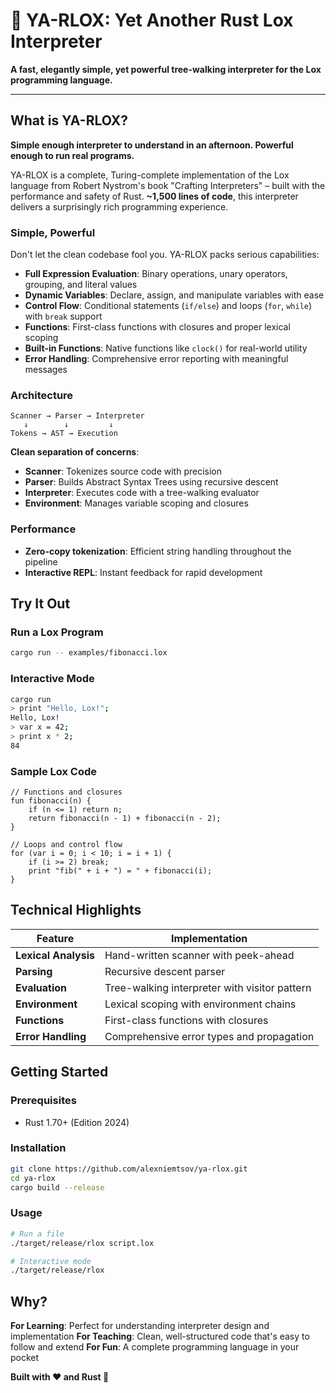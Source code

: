 # 🚀 YA-RLOX: Yet Another Rust Lox Interpreter

**A fast, elegantly simple, yet powerful tree-walking interpreter for the Lox programming language.**

---

## What is YA-RLOX?

**Simple enough interpreter to understand in an afternoon. Powerful enough to run real programs.**

YA-RLOX is a complete, Turing-complete implementation of the Lox language from Robert Nystrom's book "Crafting Interpreters" – built with the performance and safety of Rust. **~1,500 lines of code**, this interpreter delivers a surprisingly rich programming experience.

### Simple, Powerful

Don't let the clean codebase fool you. YA-RLOX packs serious capabilities:
- **Full Expression Evaluation**: Binary operations, unary operators, grouping, and literal values
- **Dynamic Variables**: Declare, assign, and manipulate variables with ease
- **Control Flow**: Conditional statements (`if/else`) and loops (`for`, `while`) with `break` support
- **Functions**: First-class functions with closures and proper lexical scoping
- **Built-in Functions**: Native functions like `clock()` for real-world utility
- **Error Handling**: Comprehensive error reporting with meaningful messages

### Architecture

```
Scanner → Parser → Interpreter
   ↓        ↓         ↓
Tokens → AST → Execution
```

**Clean separation of concerns**:

- **Scanner**: Tokenizes source code with precision
- **Parser**: Builds Abstract Syntax Trees using recursive descent
- **Interpreter**: Executes code with a tree-walking evaluator
- **Environment**: Manages variable scoping and closures

### Performance 

- **Zero-copy tokenization**: Efficient string handling throughout the pipeline
- **Interactive REPL**: Instant feedback for rapid development

## Try It Out

### Run a Lox Program
```bash
cargo run -- examples/fibonacci.lox
```

### Interactive Mode
```bash
cargo run
> print "Hello, Lox!";
Hello, Lox!
> var x = 42;
> print x * 2;
84
```

### Sample Lox Code
```lox
// Functions and closures
fun fibonacci(n) {
    if (n <= 1) return n;
    return fibonacci(n - 1) + fibonacci(n - 2);
}

// Loops and control flow
for (var i = 0; i < 10; i = i + 1) {
    if (i >= 2) break;
    print "fib(" + i + ") = " + fibonacci(i);
}
```

## Technical Highlights

| Feature | Implementation |
|---------|---------------|
| **Lexical Analysis** | Hand-written scanner with peek-ahead |
| **Parsing** | Recursive descent parser |
| **Evaluation** | Tree-walking interpreter with visitor pattern |
| **Environment** | Lexical scoping with environment chains |
| **Functions** | First-class functions with closures |
| **Error Handling** | Comprehensive error types and propagation |

## Getting Started

### Prerequisites
- Rust 1.70+ (Edition 2024)

### Installation
```bash
git clone https://github.com/alexniemtsov/ya-rlox.git
cd ya-rlox
cargo build --release
```

### Usage
```bash
# Run a file
./target/release/rlox script.lox

# Interactive mode
./target/release/rlox
```

## Why?
**For Learning**: Perfect for understanding interpreter design and implementation
**For Teaching**: Clean, well-structured code that's easy to follow and extend
**For Fun**: A complete programming language in your pocket

**Built with ❤️ and Rust 🦀**
